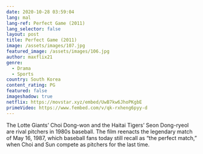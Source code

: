 ```yaml
---
date: 2020-10-28 03:59:04
lang: mal
lang-ref: Perfect Game (2011)
lang_selector: false
layout: post
title: Perfect Game (2011)
image: /assets/images/107.jpg
featured_image: /assets/images/106.jpg
author: maxflix21
genre:
  - Drama
  - Sports
country: South Korea
content_rating: PG
featured: false
imageshadow: true
netflix: https://movstar.xyz/embed/UwB7kw6JhoPKgbE
primeVideo: https://www.fembed.com/v/qk-rxheng6pyy-d
---
```

The Lotte Giants’ Choi Dong-won and the Haitai Tigers’ Seon Dong-ryeol are rival pitchers in 1980s baseball. The film reenacts the legendary match of May 16, 1987, which baseball fans today still recall as “the perfect match,” when Choi and Sun compete as pitchers for the last time.